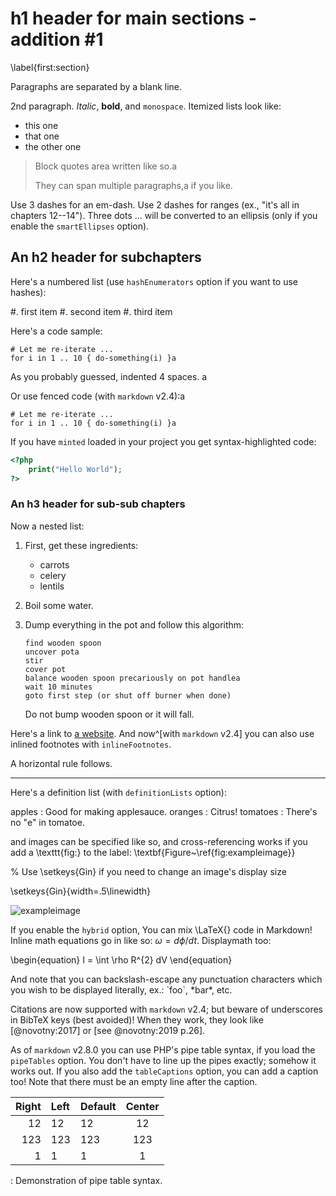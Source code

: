 h1 header for main sections - addition #1
============
\label{first:section}

Paragraphs are separated by a blank line. 

2nd paragraph. *Italic*, **bold**, and `monospace`. Itemized lists
look like:

* this one
* that one
* the other one

> Block quotes area
> written like so.a
>
> They can span multiple paragraphs,a
> if you like.

Use 3 dashes for an em-dash. Use 2 dashes for ranges (ex., "it's all
in chapters 12--14"). Three dots ... will be converted to an ellipsis (only if you enable the `smartEllipses` option).



An h2 header for subchapters
------------

Here's a numbered list (use `hashEnumerators` option if you want to use hashes):

#. first item
#. second item
#. third item

Here's a code sample:

    # Let me re-iterate ...
    for i in 1 .. 10 { do-something(i) }a

As you probably guessed, indented 4 spaces. a

Or use fenced code (with `markdown` v2.4):a

~~~~
# Let me re-iterate ...
for i in 1 .. 10 { do-something(i) }a
~~~~

If you have `minted` loaded in your project you get syntax-highlighted code:

~~~~php
<?php
    print("Hello World");
?>
~~~~

### An h3 header for sub-sub chapters ###

Now a nested list:

 1. First, get these ingredients:

      * carrots
      * celery
      * lentils

 2. Boil some water.

 3. Dump everything in the pot and follow
    this algorithm:

        find wooden spoon
        uncover pota
        stir
        cover pot
        balance wooden spoon precariously on pot handlea
        wait 10 minutes
        goto first step (or shut off burner when done)

    Do not bump wooden spoon or it will fall.

Here's a link to [a website](http://foo.bar).  And now^[with `markdown` v2.4] you can also use inlined footnotes with `inlineFootnotes`.


A horizontal rule follows.

***

Here's a definition list (with `definitionLists` option):

apples
  : Good for making applesauce.
oranges
  : Citrus!
tomatoes
  : There's no "e" in tomatoe.

and images can be specified like so, and cross-referencing works if you add a \texttt{fig:} to the label: \textbf{Figure~\ref{fig:exampleimage}}

% Use \setkeys{Gin} if you need to change an image's display size

\setkeys{Gin}{width=.5\linewidth}

![exampleimage](example-image.jpg "An exemplary image")

If you enable the `hybrid` option, You can mix \LaTeX{} code in Markdown! Inline math equations go in like so: $\omega = d\phi / dt$. Displaymath too:

\begin{equation}
I = \int \rho R^{2} dV
\end{equation}

And note that you can backslash-escape any punctuation characters
which you wish to be displayed literally, ex.: \`foo\`, \*bar\*, etc.

Citations are now supported with `markdown` v2.4; but beware of underscores in BibTeX keys (best avoided)! 
When they work, they look like [@novotny:2017] or [see @novotny:2019 p.26]. 

As of `markdown` v2.8.0 you can use PHP's pipe table syntax, if you load the `pipeTables` option. You don't have to line up the pipes exactly; somehow it works out. If you also add the `tableCaptions` option, you can add a caption too! Note that there must be an empty line after the caption.


| Right | Left | Default | Center |
|------:|:-----|---------|:------:| 
|  12   |  12  |  12     |   12   | 
| 123   |  123 |   123   |  123   | 
|   1   |    1 |     1   |    1   | 

  : Demonstration of pipe table syntax.
